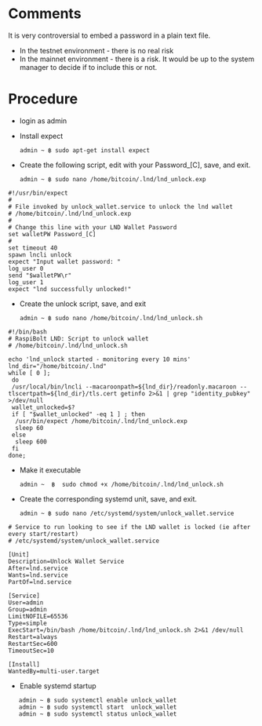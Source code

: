 # Comments
It is very controversial to embed a password in a plain text file.

* In the testnet environment - there is no real risk
* In the mainnet environment - there is a risk. It would be up to the system manager to decide if to include this or not.

# Procedure

* login as admin

* Install expect
  
  `admin ~ ฿ sudo apt-get install expect`

* Create the following script, edit with your Password_[C], save, and exit.

  `admin ~ ฿ sudo nano /home/bitcoin/.lnd/lnd_unlock.exp`

```
#!/usr/bin/expect
#
# File invoked by unlock_wallet.service to unlock the lnd wallet
# /home/bitcoin/.lnd/lnd_unlock.exp
#
# Change this line with your LND Wallet Password
set walletPW Password_[C]
#
set timeout 40
spawn lncli unlock
expect "Input wallet password: "
log_user 0
send "$walletPW\r"
log_user 1
expect "lnd successfully unlocked!"
```

* Create the unlock script, save, and exit

  `admin ~ ฿ sudo nano /home/bitcoin/.lnd/lnd_unlock.sh`

```
#!/bin/bash
# RaspiBolt LND: Script to unlock wallet
# /home/bitcoin/.lnd/lnd_unlock.sh

echo 'lnd_unlock started - monitoring every 10 mins'
lnd_dir="/home/bitcoin/.lnd"
while [ 0 ];
 do
 /usr/local/bin/lncli --macaroonpath=${lnd_dir}/readonly.macaroon --tlscertpath=${lnd_dir}/tls.cert getinfo 2>&1 | grep "identity_pubkey" >/dev/null
 wallet_unlocked=$?
 if [ "$wallet_unlocked" -eq 1 ] ; then
  /usr/bin/expect /home/bitcoin/.lnd/lnd_unlock.exp
  sleep 60
 else 
  sleep 600
 fi
done;
```

* Make it executable

  `admin ~  ฿  sudo chmod +x /home/bitcoin/.lnd/lnd_unlock.sh`

* Create the corresponding systemd unit, save, and exit.

  `admin ~ ฿ sudo nano /etc/systemd/system/unlock_wallet.service`

```
# Service to run looking to see if the LND wallet is locked (ie after every start/restart)
# /etc/systemd/system/unlock_wallet.service

[Unit]
Description=Unlock Wallet Service
After=lnd.service
Wants=lnd.service
PartOf=lnd.service

[Service]
User=admin
Group=admin
LimitNOFILE=65536
Type=simple
ExecStart=/bin/bash /home/bitcoin/.lnd/lnd_unlock.sh 2>&1 /dev/null
Restart=always
RestartSec=600
TimeoutSec=10

[Install]
WantedBy=multi-user.target
```

* Enable systemd startup

```
   admin ~ ฿ sudo systemctl enable unlock_wallet
   admin ~ ฿ sudo systemctl start  unlock_wallet
   admin ~ ฿ sudo systemctl status unlock_wallet
```

